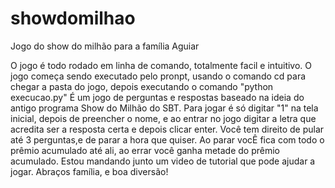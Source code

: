 # showdomilhao
Jogo do show do milhão para a família Aguiar

O jogo é todo rodado em linha de comando, totalmente facil e intuitivo.
O jogo começa sendo executado pelo pronpt, usando o comando cd para chegar a pasta do jogo, depois executando o comando "python execucao.py"
É um jogo de perguntas e respostas baseado na ideia do antigo programa Show do Milhão do SBT.
Para jogar é só digitar "1" na tela inicial, depois de preencher o nome, e ao entrar no jogo digitar a letra que acredita ser a resposta certa e depois clicar enter.
Você tem direito de pular até 3 perguntas,e  de parar a hora que quiser.
Ao parar vocÊ fica com todo o prêmio acumulado até ali, ao errar você ganha metade do prêmio acumulado.
Estou mandando junto um video de tutorial que pode ajudar a jogar. 
Abraços família, e boa diversão!
